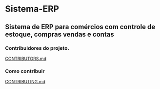 # Sistema-ERP
## Sistema de ERP para comércios com controle de estoque, compras vendas e contas
### Contribuidores do projeto.
[CONTRIBUTORS.md](https://github.com/GrupoDeEstudosOpenSource/Sistema-ERP/blob/master/CONTRIBUTORS.md)
### Como contribuir
[CONTRIBUTING.md](https://github.com/GrupoDeEstudosOpenSource/Sistema-ERP/blob/master/CONTRIBUTING.md)
